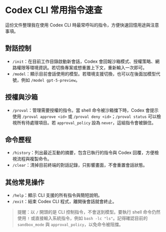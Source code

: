 ﻿# Codex CLI 常用指令速查

這份文件整理我在使用 Codex CLI 時最常呼叫的指令，方便快速回憶用途與注意事項。

## 對話控制
- `/init`：在目前工作目錄啟動新會話，Codex 會回報沙箱模式、授權策略、網路權限等環境資訊。若切換專案或想重置上下文，重新輸入一次即可。
- `/model`：顯示目前會話使用的模型。若環境支援切換，也可以在後面加模型代號，例如 `/model gpt-5-preview`。

## 授權與沙箱
- `/proval`：管理需要授權的指令。當 shell 命令被沙箱擋下時，Codex 會提示使用 `/proval approve <id>` 或 `/proval deny <id>`；`/proval status` 可以檢視所有待處理項目。若 `approval_policy` 設為 `never`，這組指令會被鎖住。

## 命令歷程
- `/history`：列出最近互動的摘要，包含已執行的指令與 Codex 回覆，方便檢視流程與複製命令。
- `/clear`：清掉目前終端的對話記錄，只影響畫面，不會重置會話狀態。

## 其他常見操作
- `/help`：顯示 CLI 支援的所有指令與簡短說明。
- `/exit`：結束 Codex CLI 程式，離開後會話就會終止。

> 提醒：以 `/` 開頭的是 CLI 控制指令，不會送到模型。要執行 shell 命令仍然使用 `!` 或直接輸入系統指令，例如 `bash -lc "ls"`。記得確認目前的 `sandbox_mode` 與 `approval_policy`，以免命令被阻擋。
